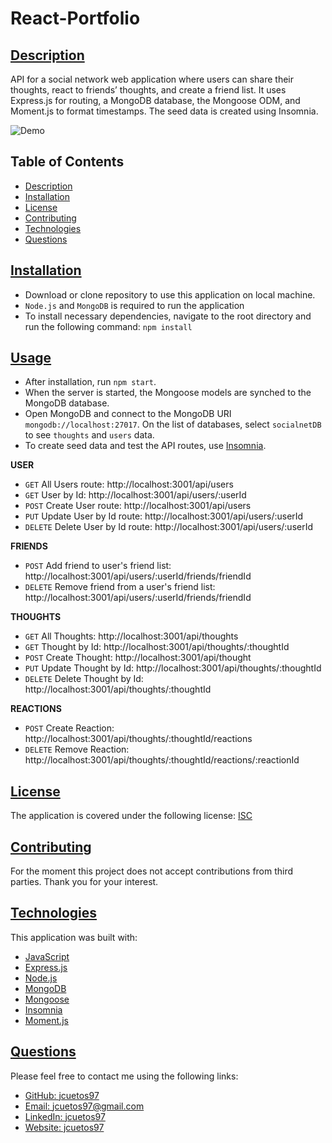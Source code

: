 # React-Portfolio
## [Description](#table-of-contents)

API for a social network web application where users can share their thoughts, react to friends’ thoughts, and create a friend list. It uses Express.js for routing, a MongoDB database, the Mongoose ODM, and Moment.js to format timestamps. The seed data is created using Insomnia.

![Demo](./public/assets/SS.png)

## Table of Contents
* [Description](#description)
* [Installation](#installation)
* [License](#license)
* [Contributing](#contributing)
* [Technologies](#technologies)
* [Questions](#questions)

## [Installation](#table-of-contents)

- Download or clone repository to use this application on local machine.
- `Node.js` and `MongoDB` is required to run the application
- To install necessary dependencies, navigate to the root directory and run the following command: `npm install`

## [Usage](#table-of-contents)
- After installation, run `npm start`.
- When the server is started, the Mongoose models are synched to the MongoDB database.
- Open MongoDB and connect to the MongoDB URI `mongodb://localhost:27017`. On the list of databases, select `socialnetDB` to see `thoughts` and `users` data.
- To create seed data and test the API routes, use [Insomnia](https://insomnia.rest/download). 

**USER**
- `GET` All Users route: http://localhost:3001/api/users
- `GET` User by Id: http://localhost:3001/api/users/:userId
- `POST` Create User route: http://localhost:3001/api/users 
- `PUT` Update User by Id route: http://localhost:3001/api/users/:userId
- `DELETE` Delete User by Id route: http://localhost:3001/api/users/:userId

**FRIENDS**
- `POST` Add friend to user's friend list: http://localhost:3001/api/users/:userId/friends/friendId
- `DELETE` Remove friend from a user's friend list: http://localhost:3001/api/users/:userId/friends/friendId

**THOUGHTS**
- `GET` All Thoughts: http://localhost:3001/api/thoughts
- `GET` Thought by Id: http://localhost:3001/api/thoughts/:thoughtId
- `POST` Create Thought: http://localhost:3001/api/thought 
- `PUT` Update Thought by Id: http://localhost:3001/api/thoughts/:thoughtId
- `DELETE` Delete Thought by Id: http://localhost:3001/api/thoughts/:thoughtId

**REACTIONS**
- `POST` Create Reaction: http://localhost:3001/api/thoughts/:thoughtId/reactions
- `DELETE` Remove Reaction: http://localhost:3001/api/thoughts/:thoughtId/reactions/:reactionId

## [License](#table-of-contents)

The application is covered under the following license:
[ISC](https://choosealicense.com/licenses/isc)


## [Contributing](#table-of-contents)

For the moment this project does not accept contributions from third parties. Thank you for your interest.

## [Technologies](#table-of-contents)

This application was built with: 
- [JavaScript](https://developer.mozilla.org/en-US/docs/Web/JavaScript)
- [Express.js](https://expressjs.com/)
- [Node.js](https://nodejs.org/en/)
- [MongoDB](https://www.mongodb.com/)
- [Mongoose](https://mongoosejs.com/)
- [Insomnia](https://insomnia.rest/)
- [Moment.js](https://www.npmjs.com/package/moment)

## [Questions](#table-of-contents)

Please feel free to contact me using the following links:
* [GitHub: jcuetos97](https://github.com/jcuetos97)
* [Email: jcuetos97@gmail.com](mailto:jcuetos97@gmail.com)
* [LinkedIn: jcuetos97](https://www.linkedin.com/in/jcuetos97/)
* [Website: jcuetos97](https://jcuetos97.github.io/Web-Developer-Portfolio/)